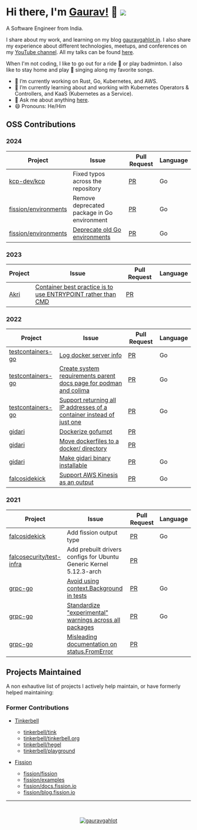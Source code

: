 # Hi there, I'm [Gaurav!](https://gauravgahlot.in) 👋 ![](https://komarev.com/ghpvc/?username=gauravgahlot)

A Software Engineer from India.

I share about my work, and learning on my blog [gauravgahlot.in](https://gauravgahlot.in/).
I also share my experience about different technologies, meetups, and conferences on my [YouTube channel](https://www.youtube.com/c/GauravGahlotYT/).
All my talks can be found [here](https://gauravgahlot.in/talks/).

When I'm not coding, I like to go out for a ride :bicyclist: or play badminton.
I also like to stay home and play :guitar: singing along my favorite songs.

- 🔭 I’m currently working on Rust, Go, Kubernetes, and AWS.
- 🌱 I’m currently learning about and working with Kubernetes Operators & Controllers, and KaaS (Kubernetes as a Service).
- 💬 Ask me about anything [here](https://github.com/gauravgahlot/gauravgahlot/issues).
- 😄 Pronouns: He/Him

## OSS Contributions

### 2024

| Project                      | Issue                                         | Pull Request    | Language |
| ---------------------------- | --------------------------------------------- | --------------- | -------- |
| [kcp-dev/kcp][kcp]           | Fixed typos across the repository             | [PR][kcp-pr]    | Go       |
| [fission/environments][fenv] | Remove deprecated package in Go environment   | [PR][fenv-pr]   | Go       |
| [fission/environments][fenv] | [Deprecate old Go environments][fenv-1-issue] | [PR][fenv-1-pr] | Go       |

[kcp]: https://github.com/kcp-dev/kcp
[kcp-pr]: https://github.com/kcp-dev/kcp/pull/3151
[fenv]: https://github.com/fission/environments
[fenv-pr]: https://github.com/fission/environments/pull/345
[fenv-1-issue]: https://github.com/fission/environments/issues/347
[fenv-1-pr]: https://github.com/fission/environments/pull/348

### 2023

| Project      | Issue                                                                      | Pull Request  | Language |
| ------------ | -------------------------------------------------------------------------- | ------------- | -------- |
| [Akri][akri] | [Container best practice is to use ENTRYPOINT rather than CMD][akri-issue] | [PR][akri-pr] |          |

[akri]: https://docs.akri.sh/
[akri-issue]: https://github.com/project-akri/akri/issues/239
[akri-pr]: https://github.com/project-akri/akri/pull/631

### 2022

| Project                 | Issue                                                                               | Pull Request  | Language |
| ----------------------- | ----------------------------------------------------------------------------------- | ------------- | -------- |
| [testcontainers-go][tg] | [Log docker server info][tg-1-issue]                                                | [PR][tg-1-pr] | Go       |
| [testcontainers-go][tg] | [Create system requirements parent docs page for podman and colima][tg-2-issue]     | [PR][tg-2-pr] | Go       |
| [testcontainers-go][tg] | [Support returning all IP addresses of a container instead of just one][tg-3-issue] | [PR][tg-3-pr] | Go       |
| [gidari][g]             | [Dockerize gofumpt][g-1-issue]                                                      | [PR][g-1-pr]  |          |
| [gidari][g]             | [Move dockerfiles to a docker/ directory][g-2-issue]                                | [PR][g-2-pr]  |          |
| [gidari][g]             | [Make gidari binary installable][g-3-issue]                                         | [PR][g-3-pr]  | Go       |
| [falcosidekick][f]      | [Support AWS Kinesis as an output][f-issue]                                         | [PR][f-pr]    | Go       |

[tg]: https://golang.testcontainers.org/
[tg-1-issue]: https://github.com/testcontainers/testcontainers-go/issues/546
[tg-1-pr]: https://github.com/testcontainers/testcontainers-go/pull/548
[tg-2-issue]: https://github.com/testcontainers/testcontainers-go/issues/554
[tg-2-pr]: https://github.com/testcontainers/testcontainers-go/pull/562
[tg-3-issue]: https://github.com/testcontainers/testcontainers-go/issues/513
[tg-3-pr]: https://github.com/testcontainers/testcontainers-go/pull/553
[g]: https://github.com/alpstable/gidari
[g-1-issue]: https://github.com/alpstable/gidari/issues/224
[g-1-pr]: https://github.com/alpstable/gidari/pull/236
[g-2-issue]: https://github.com/alpstable/gidari/issues/241
[g-2-pr]: https://github.com/alpstable/gidari/pull/243
[g-3-issue]: https://github.com/alpstable/gidari/issues/216
[g-3-pr]: https://github.com/alpstable/gidari/pull/245
[f]: https://github.com/falcosecurity/falcosidekick
[f-issue]: https://github.com/falcosecurity/falcosidekick/issues/221
[f-pr]: https://github.com/falcosecurity/falcosidekick/pull/277

### 2021

| Project                         | Issue                                                                 | Pull Request  | Language |
| ------------------------------- | --------------------------------------------------------------------- | ------------- | -------- |
| [falcosidekick][f]              | Add fission output type                                               | [PR][f-1-pr]  | Go       |
| [falcosecurity/test-infra][fti] | Add prebuilt drivers configs for Ubuntu Generic Kernel 5.12.3-arch    | [PR][fti-pr]  |          |
| [grpc-go][gg]                   | [Avoid using context.Background in tests][gg-1-issue]                 | [PR][gg-1-pr] | Go       |
| [grpc-go][gg]                   | [Standardize "experimental" warnings across all packages][gg-2-issue] | [PR][gg-2-pr] | Go       |
| [grpc-go][gg]                   | [Misleading documentation on status.FromError][gg-3-issue]            | [PR][gg-3-pr] |          |

[f-1-pr]: https://github.com/falcosecurity/falcosidekick/pull/255
[gg]: https://github.com/grpc/grpc-go
[gg-1-issue]: https://github.com/grpc/grpc-go/issues/1878
[gg-1-pr]: https://github.com/grpc/grpc-go/pull/3949
[gg-2-issue]: https://github.com/grpc/grpc-go/issues/3605
[gg-2-pr]: https://github.com/grpc/grpc-go/pull/3917
[gg-3-issue]: https://github.com/grpc/grpc-go/issues/4066
[gg-3-pr]: https://github.com/grpc/grpc-go/pull/4196
[fti]: https://github.com/falcosecurity/test-infra
[fti-pr]: https://github.com/falcosecurity/test-infra/pull/466

## Projects Maintained

A non exhautive list of projects I actively help maintain, or have formerly helped maintaining:

### Former Contributions

- [Tinkerbell](https://github.com/tinkerbell)

  - [tinkerbell/tink](https://github.com/tinkerbell/tink/pulls?q=is%3Apr+sort%3Aupdated-desc+is%3Amerged+author%3Agauravgahlot)
  - [tinkerbell/tinkerbell.org](https://github.com/tinkerbell/tinkerbell.org/pulls?q=is%3Apr+sort%3Aupdated-desc+is%3Amerged+author%3Agauravgahlot)
  - [tinkerbell/hegel](https://github.com/tinkerbell/hegel/pulls?q=is%3Apr+sort%3Aupdated-desc+author%3Agauravgahlot+is%3Amerged)
  - [tinkerbell/playground](https://github.com/tinkerbell/playground/pulls?q=is%3Apr+sort%3Aupdated-desc+is%3Amerged+author%3Agauravgahlot)

- [Fission](https://fission.io)
  - [fission/fission](https://github.com/fission/fission/pulls?q=is%3Apr+sort%3Aupdated-desc+is%3Amerged+author%3Agauravgahlot)
  - [fission/examples](https://github.com/fission/examples/pulls?q=is%3Apr+sort%3Aupdated-desc+author%3Agauravgahlot+is%3Aclosed)
  - [fission/docs.fission.io](https://github.com/fission/docs.fission.io/pulls?q=is%3Apr+sort%3Aupdated-desc+author%3Agauravgahlot+is%3Aclosed)
  - [fission/blog.fission.io](https://github.com/fission/blog.fission.io/pulls?q=is%3Apr+sort%3Aupdated-desc+author%3Agauravgahlot+is%3Aclosed)

<!--
## GitHub Stats:
<p>
  <img width="48%" src="https://github-readme-stats.vercel.app/api?username=gauravgahlot&show_icons=true&theme=tokyonight" />
  <img width="48%" src="https://github-readme-stats.vercel.app/api/top-langs/?username=gauravgahlot&exclude_repo=charts,gauravgahlot.in,dotfiles,blog.fission.io,tinkerbell-docs&theme=tokyonight"/>
</p>


- 🔭 I’m currently working on [Tinkerbell](https://tinkerbell.org)
- 🌱 I’m currently learning ...
- 👯 I’m looking to collaborate on ...
- 🤔 I’m looking for help with ...
- 💬 Ask me about anything [here](https://github.com/gauravgahlot/gauravgahlot/issues)
- 📫 How to reach me: ...

- ⚡ Fun fact: ...
-->

---

<br>

<p align="center">
  <a href="https://linkedin.com/in/gauravgahlot" target="_blank">
    <img src="https://img.shields.io/badge/linkedin-%230077B5.svg?&style=for-the-badge&logo=linkedin&logoColor=white" alt="gauravgahlot" />
  </a>
</p>
